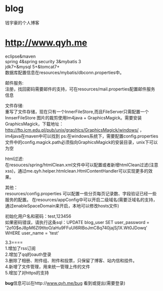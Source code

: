 # blog
钱宇豪的个人博客

# http://www.qyh.me

eclipse&maven<br/> 
spring 4&spring security 3&mybatis 3<br/>
jdk7+&mysql 5+&tomcat7+<br/>
数据库配置信息在resources/mybatis/dbconn.properties中。<br/>

邮件服务:<br/>
注册，找回密码需要邮件的支持，可在resources/mail.properties配置邮件服务信息<br/>

文件存储:<br/>
重写了文件存储，现在只有一个InnerFileStore,而且FileServer只需配置一个InnserFileStore
图片的裁剪使用Im4java + GraphicsMagick。需要安装GraphicsMagick，下载地址：http://ftp.icm.edu.pl/pub/unix/graphics/GraphicsMagick/windows/ ，im4java在maven中可以找到
ps:在windows系统下，需要配置config.properties文件中的config.magick.path必须指向GraphicsMagick的安装目录，unix下可以为空

html过滤:<br/>
在resouces/spring/htmlClean.xml文件中可以配置或者新增htmlClean过滤(注意xss)，通过me.qyh.helper.htmlclean.HtmlContentHandler可以实现更多的效果。

其他：<br/>
resources/config.properties 可以配置一些分页每页记录数、字段验证已经一些服务的配置。
在resources/appConfig中可以开启二级域名(需要泛域名的支持，通过enableSpaceDomain来开启，本地可以修改hosts文件)

初始化用户名和密码：test,123456</br>
如果密码错误，请执行这条sql：UPDATE blog_user SET user_password = '$2a$10$eJ8pM6Zl9tltoO/aHu9FFuUI6RIBoJmC8q740jajSj1X.Wt0JDowq' WHERE user_name = 'test'

3.3====<br/>
1.增加了rss订阅</br>
2.增加了qq的oauth登录</br>
3.删除了相册、附件组、附件和投票，只保留了博客、站内信和挂件。</br>
4.新增了文件管理，用来统一管理上传的文件</br>
5.增加了对https的支持

<strong>bug</strong>信息可以在http://www.qyh.me/bug  看到或提出(需要登录)

